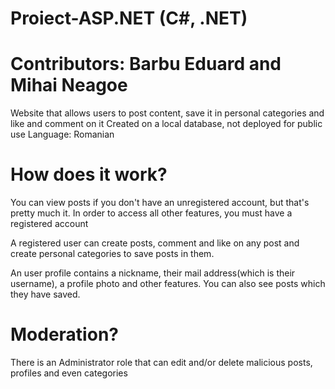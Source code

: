 # Proiect-ASP.NET (C#, .NET)
# Contributors: Barbu Eduard and Mihai Neagoe
Website that allows users to post content, save it in personal categories and like and comment on it
Created on a local database, not deployed for public use
Language: Romanian

# How does it work? 

You can view posts if you don't have an unregistered account, but that's pretty much it. In order to access all other features, you must have a registered account

A registered user can create posts, comment and like on any post and create personal categories to save posts in them.

An user profile contains a nickname, their mail address(which is their username), a profile photo and other features. You can also see posts which they have saved.

# Moderation?

There is an Administrator role that can edit and/or delete malicious posts, profiles and even categories
